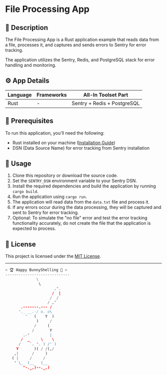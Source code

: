 # File Processing App

## 📄 Description
The File Processing App is a Rust application example that reads data from a file, processes it, and captures and sends errors to Sentry for error tracking. 

The application utilizes the Sentry, Redis, and PostgreSQL stack for error handling and monitoring.

## ⚙️ App Details

| Language | Frameworks | All-In Toolset Part |
|-----------|---------------------|---------------------|
| Rust | - | Sentry + Redis + PostgreSQL |

## 🚀 Prerequisites
To run this application, you'll need the following:
- Rust installed on your machine ([Installation Guide](https://www.rust-lang.org/tools/install))
- DSN (Data Source Name) for error tracking from Sentry installation

## 📖 Usage
1. Clone this repository or download the source code.
2. Set the `SENTRY_DSN` environment variable to your Sentry DSN.
3. Install the required dependencies and build the application by running `cargo build`.
4. Run the application using `cargo run`.
5. The application will read data from the `data.txt` file and process it.
6. If any errors occur during the data processing, they will be captured and sent to Sentry for error tracking.
7. Optional: To simulate the "no file" error and test the error tracking functionality accurately, do not create the file that the application is expected to process.

## 📄 License
This project is licensed under the [MIT License](../../LICENSE).

---

```python
< 🏆 Happy BunnyShelling 🚀 >
-----------------------------
              \
               \   
                      .".
                     /  |
                    /  /
                   / ,"
       .-------.--- /
      "._ __.-/ o. o\
         "   (    Y  )
              )     /
             /     (
            /       Y
        .-"         |
       /  _     \    \
      /    `. ". ) /' )
     Y       )( / /(,/
    ,|      /     )
   ( |     /     /
    " \_  (__   (__        
        "-._,)--._,)
```
